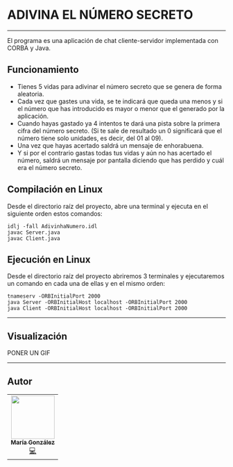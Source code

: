 # ADIVINA EL NÚMERO SECRETO
--------------------------------------
El programa es una aplicación de chat cliente-servidor implementada con CORBA y Java.

## Funcionamiento
* Tienes 5 vidas para adivinar el número secreto que se genera de forma aleatoria.
* Cada vez que gastes una vida, se te indicará que queda una menos y si el número que has introducido es mayor o menor que el generado por la aplicación.
* Cuando hayas gastado ya 4 intentos te dará una pista sobre la primera cifra del número secreto. (Si te sale de resultado un 0 significará que el número tiene solo unidades, es decir, del 01 al 09).
* Una vez que hayas acertado saldrá un mensaje de enhorabuena.
* Y si por el contrario gastas todas tus vidas y aún no has acertado el número, saldrá un mensaje por pantalla diciendo que has perdido y cuál era el número secreto.

## Compilación en Linux 
Desde el directorio raíz del proyecto, abre una terminal y ejecuta en el siguiente orden estos comandos:

```
idlj -fall AdivinhaNumero.idl
javac Server.java
javac Client.java
```

## Ejecución en Linux
Desde el directorio raíz del proyecto abriremos 3 terminales y ejecutaremos un comando en cada una de ellas y en el mismo orden:

```
tnameserv -ORBInitialPort 2000
java Server -ORBInitialHost localhost -ORBInitialPort 2000
java Client -ORBInitialHost localhost -ORBInitialPort 2000
```
-----------------------------------------------------
## Visualización
PONER UN GIF

----------------------------------------------------------
## Autor
<!-- ALL-CONTRIBUTORS-LIST:START - Do not remove or modify this section -->
<!-- prettier-ignore-start -->
<!-- markdownlint-disable -->
<table>
  <tr>
    <td align="center"><a href="https://www.linkedin.com/in/mar%C3%ADa-gonz%C3%A1lez-herrero-56bb21177/"><img src="https://avatars.githubusercontent.com/u/43043718?v=4" width="100px;" alt=""/><br /><sub><b>María González</b></sub></a><br /><a href="https://github.com/mgh99/Programacion_sistemas_Internet" title="Code">💻</a></td>
  </tr>
</table>

<!-- markdownlint-restore -->
<!-- prettier-ignore-end -->

<!-- ALL-CONTRIBUTORS-LIST:END -->

